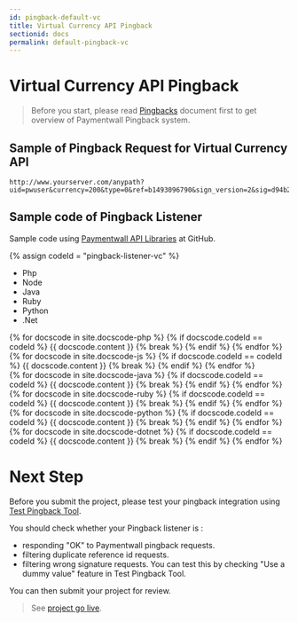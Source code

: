 ```yaml
---
id: pingback-default-vc
title: Virtual Currency API Pingback
sectionid: docs
permalink: default-pingback-vc
---
```


# Virtual Currency API Pingback

> Before you start, please read [Pingbacks](/paymentwall.github.io/default-pingback) document first to get overview of Paymentwall Pingback system.

## Sample of Pingback Request for Virtual Currency API

```
http://www.yourserver.com/anypath?uid=pwuser&currency=200&type=0&ref=b1493096790&sign_version=2&sig=d94b23ba8585f29978706dd1b153ead9
```

## Sample code of Pingback Listener

Sample code using [Paymentwall API Libraries](https://github.com/paymentwall) at GitHub.

{% assign codeId = "pingback-listener-vc" %}
<div class="docs-code" id="{{ codeId }}">
  <ul class="docs-code-tabs">
    <li>
      <a class="docs-code-tabs__tab is-active" lang="php">Php</a>
    </li>
    <li>
      <a class="docs-code-tabs__tab" lang="js">Node</a>
    </li>
    <li>
      <a class="docs-code-tabs__tab" lang="java">Java</a>
    </li>
    <li>
      <a class="docs-code-tabs__tab" lang="ruby">Ruby</a>
    </li>
    <li>
      <a class="docs-code-tabs__tab" lang="python">Python</a>
    </li>
    <li>
      <a class="docs-code-tabs__tab" lang="dotnet">.Net</a>
    </li>
  </ul>
  <div class="docs-code-tabs__body js-lang-php is-active">
    {% for docscode in site.docscode-php %}
    {% if docscode.codeId == codeId %}
    {{ docscode.content }}
    {% break %}
    {% endif %}
    {% endfor %}
  </div>
  <div class="docs-code-tabs__body js-lang-js">
    {% for docscode in site.docscode-js %}
    {% if docscode.codeId == codeId %}
    {{ docscode.content }}
    {% break %}
    {% endif %}
    {% endfor %}
  </div>
  <div class="docs-code-tabs__body js-lang-java">
    {% for docscode in site.docscode-java %}
    {% if docscode.codeId == codeId %}
    {{ docscode.content }}
    {% break %}
    {% endif %}
    {% endfor %}
  </div>
  <div class="docs-code-tabs__body js-lang-ruby">
    {% for docscode in site.docscode-ruby %}
    {% if docscode.codeId == codeId %}
    {{ docscode.content }}
    {% break %}
    {% endif %}
    {% endfor %}
  </div>
  <div class="docs-code-tabs__body js-lang-python">
    {% for docscode in site.docscode-python %}
    {% if docscode.codeId == codeId %}
    {{ docscode.content }}
    {% break %}
    {% endif %}
    {% endfor %}
  </div>
  <div class="docs-code-tabs__body js-lang-dotnet">
    {% for docscode in site.docscode-dotnet %}
    {% if docscode.codeId == codeId %}
    {{ docscode.content }}
    {% break %}
    {% endif %}
    {% endfor %}
  </div>
</div>

# Next Step

Before you submit the project, please test your pingback integration using [Test Pingback Tool](/paymentwall.github.io/sandbox/pingback-tool).

You should check whether your Pingback listener is :
- responding "OK" to Paymentwall pingback requests.
- filtering duplicate reference id requests.
- filtering wrong signature requests. You can test this by checking "Use a dummy value" feature in Test Pingback Tool.

You can then submit your project for review.

> See [project go live](/paymentwall.github.io/go_live-home).